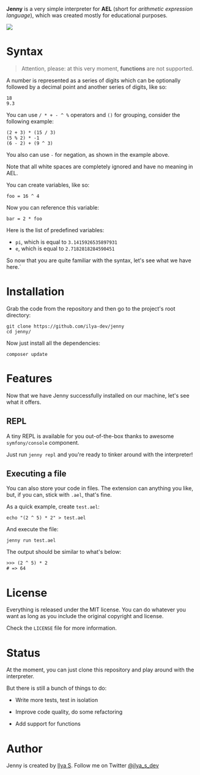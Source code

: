 **Jenny** is a very simple interpreter for **AEL** (short for *arithmetic expression language*), which was created mostly for educational purposes.

![](http://i.imgur.com/fYUPYF0.png)

# Syntax

> Attention, please: at this very moment, **functions** are not supported. 

A number is represented as a series of digits which can be optionally followed by a decimal point and another series of digits, like so:

```
18
9.3
```

You can use `/ * + - ^ %` operators and `()` for grouping, consider the following example:

```
(2 + 3) * (15 / 3) 
(5 % 2) * -1
(6 - 2) + (9 ^ 3)
```

You also can use `-` for negation, as shown in the example above.

Note that all white spaces are completely ignored and have no meaning in AEL.

You can create variables, like so:

```
foo = 16 ^ 4
```

Now you can reference this variable:

``` 
bar = 2 * foo
```

Here is the list of predefined variables:

+ `pi`, which is equal to `3.1415926535897931`
+ `e`, which is equal to `2.7182818284590451`

So now that you are quite familiar with the syntax, let's see what we have here.`

# Installation

Grab the code from the repository and then go to the project's root directory:

```
git clone https://github.com/ilya-dev/jenny
cd jenny/
```

Now just install all the dependencies:

```
composer update
```

# Features

Now that we have Jenny successfully installed on our machine, let's see what it offers.

## REPL

A tiny REPL is available for you out-of-the-box thanks to awesome `symfony/console` component.

Just run `jenny repl` and you're ready to tinker around with the interpreter!

## Executing a file

You can also store your code in files. The extension can anything you like, but, if you can, stick with `.ael`, that's fine.

As a quick example, create `test.ael`:

```
echo "(2 ^ 5) * 2" > test.ael
```

And execute the file:

```
jenny run test.ael
```

The output should be similar to what's below:
```
>>> (2 ^ 5) * 2
# => 64
```

# License

Everything is released under the MIT license. You can do whatever you want as long as you include the original copyright and license. 

Check the `LICENSE` file for more information. 

# Status

At the moment, you can just clone this repository and play around with the interpreter.

But there is still a bunch of things to do:

+ Write more tests, test in isolation
+ Improve code quality, do some refactoring

+ Add support for functions

# Author

Jenny is created by [Ilya S](https://github.com/ilya-dev). Follow me on Twitter [@ilya_s_dev](https://twitter.com/ilya_s_dev)


